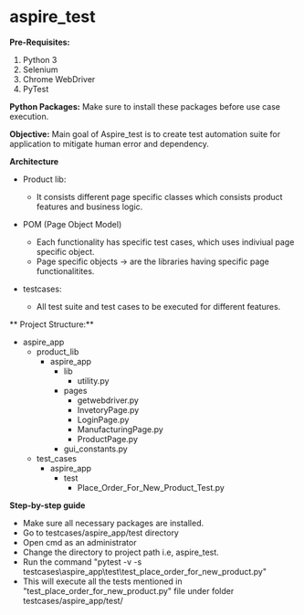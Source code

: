 # aspire_test
**Pre-Requisites:**
1. Python 3
2. Selenium 
3. Chrome WebDriver
4. PyTest

**Python Packages:**
Make sure to install these packages before use case execution.


**Objective:**
Main goal of Aspire_test is to create test automation suite for application to mitigate human error and dependency. 

**Architecture**
* Product lib:
    * It consists different page specific classes which consists product features and business logic.

* POM (Page Object Model)
    * Each functionality has specific test cases, which uses indiviual page specific object.
    * Page specific objects → are the libraries having specific page functionalitites.

* testcases:
    * All test suite and test cases to be executed for different features.
  
** Project Structure:**  
   * aspire_app
       * product_lib
           * aspire_app
               * lib
                   *  utility.py
               *  pages
                  *  getwebdriver.py
                  *  InvetoryPage.py
                  *  LoginPage.py
                  *  ManufacturingPage.py
                  *  ProductPage.py
               * gui_constants.py
      * test_cases
         *  aspire_app
            *  test
               *  Place_Order_For_New_Product_Test.py



**Step-by-step guide**
*	Make sure all necessary packages are installed.
*	Go to testcases/aspire_app/test directory
*	Open cmd as an administrator
*	Change the directory to project path i.e, aspire_test.
*	Run the command "pytest -v -s testcases\aspire_app\test\test_place_order_for_new_product.py"
*	This will execute all the tests mentioned in "test_place_order_for_new_product.py" file under folder testcases/aspire_app/test/

